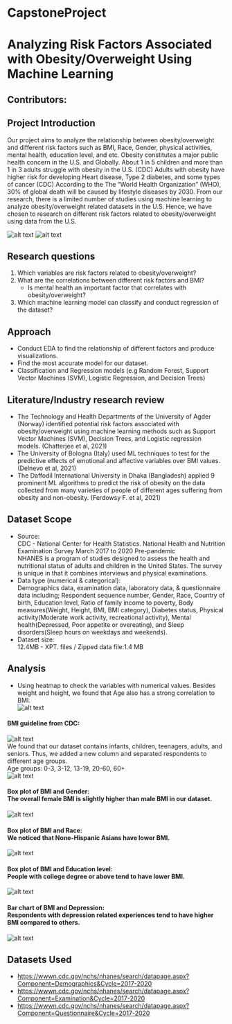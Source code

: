 # CapstoneProject
# Analyzing Risk Factors Associated  with Obesity/Overweight Using Machine Learning

## Contributors:


## Project Introduction
Our project aims to analyze the relationship between obesity/overweight and different risk factors such as BMI, Race, Gender, physical activities, mental health, education level, and etc. Obesity constitutes a major public health concern in the U.S. and Globally. About 1 in 5 children and more than 1 in 3 adults struggle with obesity in the U.S. (CDC) Adults with obesity have higher risk for developing Heart disease, Type 2 diabetes, and some types of cancer (CDC) According to the The “World Health Organization” (WHO), 30% of global death will be caused by lifestyle diseases by 2030. From our research, there is a limited number of studies using machine learning to analyze obesity/overweight related datasets in the U.S. Hence, we have chosen to research on different risk factors related to obesity/overweight using data from the U.S.<br/>

![alt text](https://www.cdc.gov/obesity/about-obesity/images/1in5-1in3.jpg)
![alt text](https://www.cdc.gov/obesity/about-obesity/images/higher-risk.jpg)

## Research questions
1. Which variables are risk factors related to obesity/overweight?<br/>
2. What are the correlations between different risk factors and BMI?<br/>
    - Is mental health an important factor that correlates with obesity/overweight?<br/>
3. Which machine learning model can classify and conduct regression of the dataset?<br/>

## Approach
- Conduct EDA to find the relationship of different factors and produce visualizations. <br/>
- Find the most accurate model for our dataset. <br />
- Classification and Regression models (e.g Random Forest, Support Vector Machines (SVM), Logistic Regression, and Decision Trees)<br/>

## Literature/Industry research review
- The Technology and Health Departments of the University of Agder (Norway) identified potential risk factors associated with obesity/overweight using machine learning methods such as Support Vector Machines (SVM), Decision Trees, and Logistic regression models. (Chatterjee et al, 2021)
- The University of Bologna (Italy) used ML techniques to test for the predictive effects of emotional and affective variables over BMI values. (Delnevo et al, 2021)
- The Daffodil International University in Dhaka (Bangladesh) applied 9 prominent ML algorithms to predict the risk of obesity on the data collected from many varieties of people of different ages suffering from obesity and non-obesity. (Ferdowsy F. et al, 2021)



## Dataset Scope
- Source: <br/>
CDC - National Center for Health Statistics. National Health and Nutrition Examination Survey  March 2017 to 2020 Pre-pandemic<br/>
NHANES is a program of studies designed to assess the health and nutritional status of adults and children in the United States. 
The survey is unique in that it combines interviews and physical examinations. <br/>
- Data type (numerical & categorical): <br/>
Demographics data, examination data, laboratory data, & questionnaire data including; Respondent sequence number, Gender, Race, Country of birth, Education level, Ratio of family income to poverty, Body measures(Weight, Height, BMI, BMI category), Diabetes status, Physical activity(Moderate work activity, recreational activity), Mental health(Depressed, Poor appetite or overeating), and Sleep disorders(Sleep hours on weekdays and weekends). <br/>
- Dataset size:<br/>
12.4MB - XPT. files / Zipped data file:1.4 MB<br/>

## Analysis
- Using heatmap to check the variables with numerical values. Besides weight and height, we found that Age also has a strong correlation to BMI.<br/>
![alt text](https://github.com/DATA606Project-TeamS/CapstoneProject-ObesityandML/blob/main/Output/Heatmap.png)
#### BMI guideline from CDC:<br/>
![alt text](https://github.com/DATA606Project-TeamS/CapstoneProject-ObesityandML/blob/main/Output/BMI%20guide.png)<br/>
We found that our dataset contains infants, children, teenagers, adults, and seniors. Thus, we added a new column and separated respondents to different age groups.<br /> Age groups: 0-3, 3-12, 13-19, 20-60, 60+ <br />
![alt text](https://github.com/DATA606Project-TeamS/CapstoneProject-ObesityandML/blob/main/Output/Age%20groups.png)<br/>
#### Box plot of BMI and Gender:<br/> The overall female BMI is slightly higher than male BMI in our dataset.<br/>
![alt text](https://github.com/DATA606Project-TeamS/CapstoneProject-ObesityandML/blob/main/Output/BMI%26Gender-boxplot.png)
#### Box plot of BMI and Race:<br/> We noticed that None-Hispanic Asians have lower BMI.<br/>
![alt text](https://github.com/DATA606Project-TeamS/CapstoneProject-ObesityandML/blob/main/Output/BMI%26Race-boxplot.png)
#### Box plot of BMI and Education level:<br/> People with college degree or above tend to have lower BMI.<br/>
![alt text](https://github.com/DATA606Project-TeamS/CapstoneProject-ObesityandML/blob/main/Output/BMI%26EducationLevel.png)
#### Bar chart of BMI and Depression:<br/> Respondents with depression related experiences tend to have higher BMI compared to others.<br/>
![alt text](https://github.com/DATA606Project-TeamS/CapstoneProject-ObesityandML/blob/main/Output/BMI%26Depression.png)

## Datasets Used
- https://wwwn.cdc.gov/nchs/nhanes/search/datapage.aspx?Component=Demographics&Cycle=2017-2020
- https://wwwn.cdc.gov/nchs/nhanes/search/datapage.aspx?Component=Examination&Cycle=2017-2020
- https://wwwn.cdc.gov/nchs/nhanes/search/datapage.aspx?Component=Questionnaire&Cycle=2017-2020
